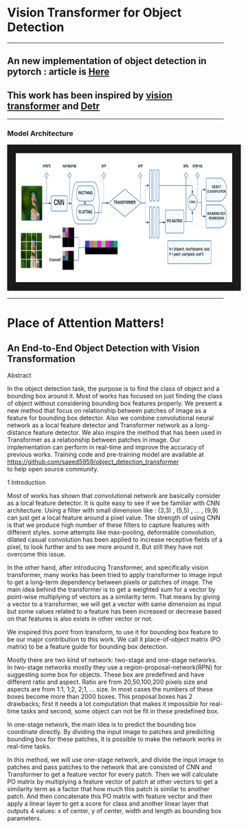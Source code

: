# Vision Transformer for Object Detection 

---

## An new implementation of object detection in pytorch : article is [Here](article.pdf) 
## This work has been inspired by [vision transformer](https://arxiv.org/abs/2010.11929) and [Detr](https://arxiv.org/abs/2005.12872)
---
### Model Architecture
<img src="/model.png" width="900" height="300" border="20" title="model">

---

# Place of Attention Matters!

## An End-to-End Object Detection with Vision Transformation

Abstract

In the object detection task, the purpose is to find the class of object and a bounding box around it. Most of works has focused on just finding the class of object without considering bounding box features properly. We present a new method that focus on relationship between patches of image as a feature for bounding box detector.
Also we combine convolutional neural network as a local feature detector and Transformer network as a long-distance feature detector. We also inspire the method that has been used in Transformer as a relationship between patches in image.
Our implementation can perform in real-time and improve the accuracy of previous works.
Training code and pre-training model are available at
https://github.com/saeed5959/object_detection_transformer     
to help open source community.

1  Introduction

Most of works has shown that convolutional network are basically consider as a local feature detector. It is quite easy to see if we be familiar with CNN architecture. Using a filter with small dimension like : (3,3) , (5,5) , … , (9,9) can just get a local feature around a pixel value. The strength of using CNN is that we produce high number of these filters to capture features with different styles. some attempts like max-pooling, deformable convolution, dilated casual convolution has been applied to increase receptive fields of a pixel, to look further and to see more around it.  But still they have not overcome this issue.

In the other hand, after introducing Transformer, and specifically vision transformer, many works has been tried to apply transformer to image input to get a long-term dependency between pixels or patches of image. The main idea behind the transformer is to get a weighted sum for a vector by point-wise multiplying of vectors as a similarity term.
That means by giving a vector to a transformer, we will get a vector with same dimension as input but some values related to a feature has been increased or decrease based on that features is also exists in other vector or not.  

We inspired this point from transform, to use it for bounding box feature to be our major contribution to this work. We call it place-of-object matrix (PO matrix) to be a feature guide for bounding box detection.

Mostly there are two kind of network: two-stage and one-stage networks. In two-stage networks mostly they use a region-proposal-network(RPN) for suggesting some box for objects. These box are predefined and have different ratio and aspect. Ratio are from 20,50,100,200 pixels size and aspects are from 1:1, 1;2, 2;1, … size. In most cases the numbers of these boxes become more than 2000 boxes. This proposal boxes has 2 drawbacks; first it needs a lot computation that makes it impossible for real-time tasks and second, some object can not be fit in these predefined box. 

In one-stage network, the main idea is to predict the bounding box coordinate directly. By dividing the input image to patches and predicting bounding box for these patches, it is possible to make the network works in real-time tasks.

In this method, we will use one-stage network, and divide the input image to patches and pass patches to the network that are consisted of CNN and Transformer to get a feature vector for every patch. Then we will calculate PO matrix by multiplying a feature vector of patch at other vectors to get a similarity term as a factor that how much this patch is similar to another patch. And then concatenate this PO matrix with feature vector and then apply a linear layer to get a score for class and another linear layer that outputs 4 values: x of center, y of center, width and length as bounding box parameters.
